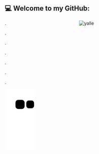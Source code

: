 ## 💻 Welcome to my GitHub: 

<p align=justify> 
<img align="right" alt="yalle" height="270" width="270" src="https://cdn.discordapp.com/attachments/790229238149152771/1083864179733176411/Ativo_2.png?width=473&height=473">

<p align=justify> .
  <p align=justify> .
    <p align=justify> .
      <p align=justify> .
        <p align=justify> .
          <p align=justify> .
            <p align=justify> .

![Snake animation](https://github.com/yallerocha/yallerocha/blob/output/github-contribution-grid-snake.svg)
